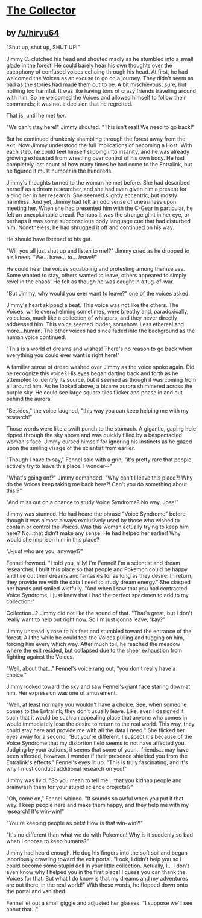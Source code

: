 # [The Collector](http://www.reddit.com/r/twitchplayspokemon/comments/288idh/the_collector_lore/)
## by [/u/hiryu64](http://www.reddit.com/user/hiryu64)


"Shut up, shut up, SHUT UP!"

Jimmy C. clutched his head and shouted madly as he stumbled into a small glade in the forest. He could barely hear his own thoughts over the cacophony of confused voices echoing through his head. At first, he had welcomed the Voices as an excuse to go on a journey. They didn't seem as bad as the stories had made them out to be. A bit mischievous, sure, but nothing too harmful. It was like having tons of crazy friends traveling around with him. So he welcomed the Voices and allowed himself to follow their commands; it was not a decision that he regretted.

That is, until he met *her*.

"We can't stay here!" Jimmy shouted. "This isn't real! We need to go back!"

But he continued drunkenly shambling through the forest away from the exit. Now Jimmy understood the full implications of becoming a Host. With each step, he could feel himself slipping into insanity, and he was already growing exhausted from wrestling over control of his own body. He had completely lost count of how many times he had come to the Entralink, but he figured it must number in the hundreds.

Jimmy's thoughts turned to the woman he met before. She had described herself as a dream researcher, and she had even given him a present for aiding her in her research. She seemed slightly eccentric, but mostly harmless. And yet, Jimmy had felt an odd sense of uneasiness upon meeting her. When she had presented him with the C-Gear in particular, he felt an unexplainable dread. Perhaps it was the strange glint in her eye, or perhaps it was some subconscious body language cue that had disturbed him. Nonetheless, he had shrugged it off and continued on his way.

He should have listened to his gut.

"Will you all just shut up and listen to me!?" Jimmy cried as he dropped to his knees. "We... have... to... *leave!!*"

He could hear the voices squabbling and protesting among themselves. Some wanted to stay, others wanted to leave, others appeared to simply revel in the chaos. He felt as though he was caught in a tug-of-war.

"But Jimmy, why would you ever want to leave?" one of the voices asked.

Jimmy's heart skipped a beat. This voice was not like the others. The Voices, while overwhelming sometimes, were breathy and, paradoxically, voiceless, much like a collection of whispers, and they never directly addressed him. This voice seemed louder, somehow. Less ethereal and more...human. The other voices had since faded into the background as the human voice continued.

"This is a world of dreams and wishes! There's no reason to go back when everything you could ever want is right here!"

A familiar sense of dread washed over Jimmy as the voice spoke again. Did he recognize this voice? His eyes began darting back and forth as he attempted to identify its source, but it seemed as though it was coming from all around him. As he looked above, a bizarre aurora shimmered across the purple sky. He could see large square tiles flicker and phase in and out behind the aurora.

"Besides," the voice laughed, "this way you can keep helping me with my research!"

Those words were like a swift punch to the stomach. A gigantic, gaping hole ripped through the sky above and was quickly filled by a bespectacled woman's face. Jimmy cursed himself for ignoring his instincts as he gazed upon the smiling visage of the scientist from earlier.

"Though I have to say," Fennel said with a grin, "it's pretty rare that people actively try to leave this place. I wonder--"

"What's going on!?" Jimmy demanded. "Why can't I leave this place?! Why do the Voices keep taking me back here?! Can't you do something about this!?"

"And miss out on a chance to study Voice Syndrome? No way, Jose!"

Jimmy was stunned. He had heard the phrase "Voice Syndrome" before, though it was almost always exclusively used by those who wished to contain or control the Voices. Was this woman actually trying to keep him here? No...that didn't make any sense. He had helped her earlier! Why would she imprison him in this place?

"J-just who are you, anyway!?"

Fennel frowned. "I told you, silly! I'm Fennel! I'm a scientist and dream researcher. I built this place so that people and Pokemon could be happy and live out their dreams and fantasies for as long as they desire! In return, they provide me with the data I need to study dream energy." She clasped her hands and smiled wistfully. "And when I saw that you had contracted Voice Syndrome, I just knew that I had the perfect specimen to add to my collection!"

Collection...? Jimmy did not like the sound of that. "That's great, but I don't really want to help out right now. So I'm just gonna leave, 'kay?"

Jimmy unsteadily rose to his feet and stumbled toward the entrance of the forest. All the while he could feel the Voices pulling and tugging on him, forcing him every which way. After much toil, he reached the meadow where the exit resided, but collapsed due to the sheer exhaustion from fighting against the Voices.

"Well, about that..." Fennel's voice rang out, "you don't really have a choice."

Jimmy looked toward the sky and saw Fennel's giant face staring down at him. Her expression was one of amusement.

"Well, at least normally you wouldn't have a choice. See, when someone comes to the Entralink, they don't usually leave. Like, ever. I designed it such that it would be such an appealing place that anyone who comes in would immediately lose the desire to return to the real world. This way, they could stay here and provide me with all the data I need." She flicked her eyes away for a second. "But you're different. I suspect it's because of the Voice Syndrome that my distortion field seems to not have affected you. Judging by your actions, it seems that some of your... friends... may have been affected, however. I wonder if their presence shielded you from the Entralink's effects." Fennel's eyes lit up. "This is truly fascinating, and it's why I must conduct additional research on you!"

Jimmy was livid. "So you mean to tell me... that you kidnap people and brainwash them for your stupid science projects!?"

"Oh, come on," Fennel whined. "It sounds so awful when you put it that way. I keep people here and make them happy, and they help me with my research! It's win-win!"

"You're keeping people as pets! How is that win-win?!"

"It's no different than what we do with Pokemon! Why is it suddenly so bad when I choose to keep humans?"

Jimmy had heard enough. He dug his fingers into the soft soil and began laboriously crawling toward the exit portal. "Look, I didn't help you so I could become some stupid doll in your little collection. Actually, I... I don't even know why I helped you in the first place! I guess you can thank the Voices for that. But what I do know is that my dreams and my adventures are out there, in the real world!" With those words, he flopped down onto the portal and vanished.

Fennel let out a small giggle and adjusted her glasses. "I suppose we'll see about that..."
